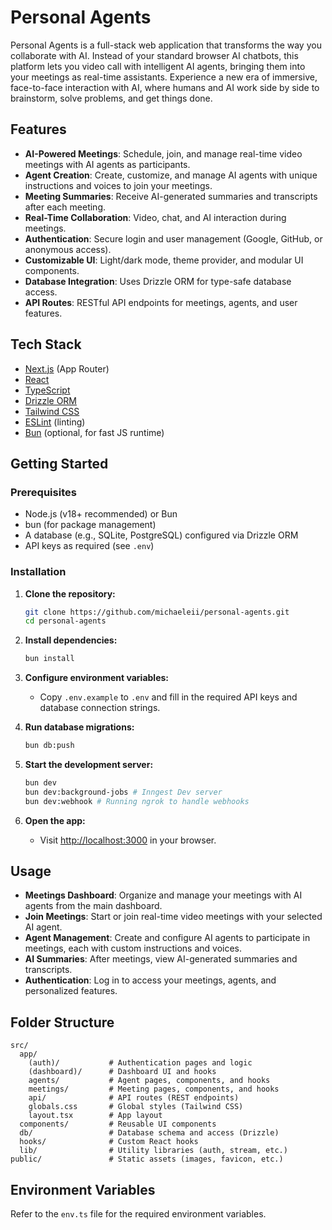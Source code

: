 # Personal Agents

Personal Agents is a full-stack web application that transforms the way you collaborate with AI. Instead of your standard browser AI chatbots, this platform lets you video call with intelligent AI agents, bringing them into your meetings as real-time assistants. Experience a new era of immersive, face-to-face interaction with AI, where humans and AI work side by side to brainstorm, solve problems, and get things done.

## Features

- **AI-Powered Meetings**: Schedule, join, and manage real-time video meetings with AI agents as participants.
- **Agent Creation**: Create, customize, and manage AI agents with unique instructions and voices to join your meetings.
- **Meeting Summaries**: Receive AI-generated summaries and transcripts after each meeting.
- **Real-Time Collaboration**: Video, chat, and AI interaction during meetings.
- **Authentication**: Secure login and user management (Google, GitHub, or anonymous access).
- **Customizable UI**: Light/dark mode, theme provider, and modular UI components.
- **Database Integration**: Uses Drizzle ORM for type-safe database access.
- **API Routes**: RESTful API endpoints for meetings, agents, and user features.

## Tech Stack

- [Next.js](https://nextjs.org/) (App Router)
- [React](https://react.dev/)
- [TypeScript](https://www.typescriptlang.org/)
- [Drizzle ORM](https://orm.drizzle.team/)
- [Tailwind CSS](https://tailwindcss.com/)
- [ESLint](https://eslint.org/) (linting)
- [Bun](https://bun.sh/) (optional, for fast JS runtime)

## Getting Started

### Prerequisites

- Node.js (v18+ recommended) or Bun
- bun (for package management)
- A database (e.g., SQLite, PostgreSQL) configured via Drizzle ORM
- API keys as required (see `.env`)

### Installation

1. **Clone the repository:**

   ```bash
   git clone https://github.com/michaeleii/personal-agents.git
   cd personal-agents
   ```

2. **Install dependencies:**

   ```bash
   bun install
   ```

3. **Configure environment variables:**

   - Copy `.env.example` to `.env` and fill in the required API keys and database connection strings.

4. **Run database migrations:**

   ```bash
   bun db:push
   ```

5. **Start the development server:**

   ```bash
   bun dev
   bun dev:background-jobs # Inngest Dev server
   bun dev:webhook # Running ngrok to handle webhooks
   ```

6. **Open the app:**
   - Visit [http://localhost:3000](http://localhost:3000) in your browser.

## Usage

- **Meetings Dashboard**: Organize and manage your meetings with AI agents from the main dashboard.
- **Join Meetings**: Start or join real-time video meetings with your selected AI agent.
- **Agent Management**: Create and configure AI agents to participate in meetings, each with custom instructions and voices.
- **AI Summaries**: After meetings, view AI-generated summaries and transcripts.
- **Authentication**: Log in to access your meetings, agents, and personalized features.

## Folder Structure

```
src/
  app/
    (auth)/           # Authentication pages and logic
    (dashboard)/      # Dashboard UI and hooks
    agents/           # Agent pages, components, and hooks
    meetings/         # Meeting pages, components, and hooks
    api/              # API routes (REST endpoints)
    globals.css       # Global styles (Tailwind CSS)
    layout.tsx        # App layout
  components/         # Reusable UI components
  db/                 # Database schema and access (Drizzle)
  hooks/              # Custom React hooks
  lib/                # Utility libraries (auth, stream, etc.)
public/               # Static assets (images, favicon, etc.)
```

## Environment Variables

Refer to the `env.ts` file for the required environment variables.
